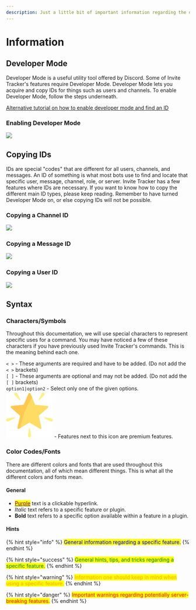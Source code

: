 ```yaml
---
description: Just a little bit of important information regarding the documentation.
---
```


# Information

## Developer Mode

Developer Mode is a useful utility tool offered by Discord. Some of Invite Tracker's features require Developer Mode. Developer Mode lets you acquire and copy IDs for things such as users and channels. To enable Developer Mode, follow the steps underneath.

[Alternative tutorial on how to enable developer mode and find an ID](https://support.discord.com/hc/en-us/articles/206346498-Where-can-I-find-my-User-Server-Message-ID)

### Enabling Developer Mode

![](https://imgur.com/qz8fqTC.gif)

## Copying IDs

IDs are special "codes" that are different for all users, channels, and messages. An ID of something is what most bots use to find and locate that specific user, message, channel, role, or server. Invite Tracker has a few features where IDs are necessary. If you want to know how to copy the different main ID types, please keep reading. Remember to have turned Developer Mode on, or else copying IDs will not be possible.

### Copying a Channel ID

![](https://imgur.com/CzGUzVh.gif)

### Copying a Message ID

![](https://imgur.com/hEQUKmI.gif)

### Copying a User ID

![](https://imgur.com/8DC1Cez.gif)

## Syntax

### Characters/Symbols

Throughout this documentation, we will use special characters to represent specific uses for a command. You may have noticed a few of these characters if you have previously used Invite Tracker's commands. This is the meaning behind each one.

`< >` - These arguments are required and have to be added. (Do not add the `< >` brackets)\
`[ ]` - These arguments are optional and may not be added. (Do not add the `[ ]` brackets)\
`option1|option2` - Select only one of the given options.\
<img src=".gitbook/assets/premium.png" alt="" data-size="line"> - Features next to this icon are premium features.

### Color Codes/Fonts

There are different colors and fonts that are used throughout this documentation, all of which mean different things. This is what all the different colors and fonts mean.

#### General

* [<mark style="color:purple;">Purple</mark>](https://en.wikipedia.org/wiki/Purple) text is a clickable hyperlink.
* _Italic_ text refers to a specific feature or plugin.
* **Bold** text refers to a specific option available within a feature in a plugin.

#### Hints

{% hint style="info" %}
<mark style="color:blue;">General information regarding a specific feature.</mark>
{% endhint %}

{% hint style="success" %}
<mark style="color:green;">General hints, tips, and tricks regarding a specific feature.</mark>
{% endhint %}

{% hint style="warning" %}
<mark style="color:orange;">Information one should keep in mind when using a specific feature.</mark>
{% endhint %}

{% hint style="danger" %}
<mark style="color:red;">Important warnings regarding potentially server-breaking features.</mark>
{% endhint %}
